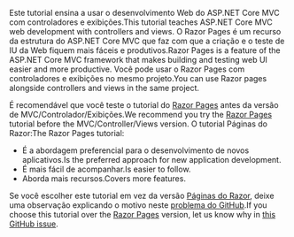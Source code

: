 <span data-ttu-id="313c2-101">Este tutorial ensina a usar o desenvolvimento Web do ASP.NET Core MVC com controladores e exibições.</span><span class="sxs-lookup"><span data-stu-id="313c2-101">This tutorial teaches ASP.NET Core MVC web development with controllers and views.</span></span> <span data-ttu-id="313c2-102">O Razor Pages é um recurso da estrutura do ASP.NET Core MVC que faz com que a criação e o teste de IU da Web fiquem mais fáceis e produtivos.</span><span class="sxs-lookup"><span data-stu-id="313c2-102">Razor Pages is a feature of the ASP.NET Core MVC framework that makes building and testing web UI easier and more productive.</span></span> <span data-ttu-id="313c2-103">Você pode usar o Razor Pages com controladores e exibições no mesmo projeto.</span><span class="sxs-lookup"><span data-stu-id="313c2-103">You can use Razor pages alongside controllers and views in the same project.</span></span>

<span data-ttu-id="313c2-104">É recomendável que você teste o tutorial do [Razor Pages](xref:tutorials/razor-pages/razor-pages-start) antes da versão de MVC/Controlador/Exibições.</span><span class="sxs-lookup"><span data-stu-id="313c2-104">We recommend you try the [Razor Pages](xref:tutorials/razor-pages/razor-pages-start) tutorial before the MVC/Controller/Views version.</span></span> <span data-ttu-id="313c2-105">O tutorial Páginas do Razor:</span><span class="sxs-lookup"><span data-stu-id="313c2-105">The Razor Pages tutorial:</span></span>

* <span data-ttu-id="313c2-106">É a abordagem preferencial para o desenvolvimento de novos aplicativos.</span><span class="sxs-lookup"><span data-stu-id="313c2-106">Is the preferred approach for new application development.</span></span>
* <span data-ttu-id="313c2-107">É mais fácil de acompanhar.</span><span class="sxs-lookup"><span data-stu-id="313c2-107">Is easier to follow.</span></span>
* <span data-ttu-id="313c2-108">Aborda mais recursos.</span><span class="sxs-lookup"><span data-stu-id="313c2-108">Covers more features.</span></span>

<span data-ttu-id="313c2-109">Se você escolher este tutorial em vez da versão [Páginas do Razor](xref:tutorials/razor-pages/razor-pages-start), deixe uma observação explicando o motivo neste [problema do GitHub](https://github.com/aspnet/Docs/issues/6146).</span><span class="sxs-lookup"><span data-stu-id="313c2-109">If you choose this tutorial over the [Razor Pages](xref:tutorials/razor-pages/razor-pages-start) version, let us know why in [this GitHub issue](https://github.com/aspnet/Docs/issues/6146).</span></span>

